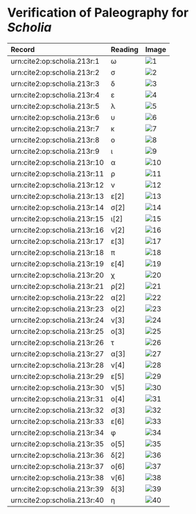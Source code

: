 # Verification of Paleography for *Scholia*

| Record | Reading | Image |
| :------------- | :------------- | :------------- |
| urn:cite2:op:scholia.213r:1 | ω | ![1](http://www.homermultitext.org/iipsrv?OBJ=IIP,1.0&FIF=/project/homer/pyramidal/VenA/VA213RN-0384.tif&RGN=0.2130,0.09225,0.01069,0.005533&WID=800&CVT=JPEG) |
| urn:cite2:op:scholia.213r:2 | σ | ![2](http://www.homermultitext.org/iipsrv?OBJ=IIP,1.0&FIF=/project/homer/pyramidal/VenA/VA213RN-0384.tif&RGN=0.2259,0.09253,0.005343,0.004979&WID=800&CVT=JPEG) |
| urn:cite2:op:scholia.213r:3 | δ | ![3](http://www.homermultitext.org/iipsrv?OBJ=IIP,1.0&FIF=/project/homer/pyramidal/VenA/VA213RN-0384.tif&RGN=0.2316,0.09115,0.009764,0.006639&WID=800&CVT=JPEG) |
| urn:cite2:op:scholia.213r:4 | ε | ![4](http://www.homermultitext.org/iipsrv?OBJ=IIP,1.0&FIF=/project/homer/pyramidal/VenA/VA213RN-0384.tif&RGN=0.2408,0.09129,0.004422,0.005947&WID=800&CVT=JPEG) |
| urn:cite2:op:scholia.213r:5 | λ | ![5](http://www.homermultitext.org/iipsrv?OBJ=IIP,1.0&FIF=/project/homer/pyramidal/VenA/VA213RN-0384.tif&RGN=0.2472,0.09059,0.008843,0.006362&WID=800&CVT=JPEG) |
| urn:cite2:op:scholia.213r:6 | υ | ![6](http://www.homermultitext.org/iipsrv?OBJ=IIP,1.0&FIF=/project/homer/pyramidal/VenA/VA213RN-0384.tif&RGN=0.2548,0.09225,0.006632,0.003734&WID=800&CVT=JPEG) |
| urn:cite2:op:scholia.213r:7 | κ | ![7](http://www.homermultitext.org/iipsrv?OBJ=IIP,1.0&FIF=/project/homer/pyramidal/VenA/VA213RN-0384.tif&RGN=0.2629,0.08935,0.008475,0.007192&WID=800&CVT=JPEG) |
| urn:cite2:op:scholia.213r:8 | ο | ![8](http://www.homermultitext.org/iipsrv?OBJ=IIP,1.0&FIF=/project/homer/pyramidal/VenA/VA213RN-0384.tif&RGN=0.2712,0.09129,0.004422,0.004288&WID=800&CVT=JPEG) |
| urn:cite2:op:scholia.213r:9 | ι | ![9](http://www.homermultitext.org/iipsrv?OBJ=IIP,1.0&FIF=/project/homer/pyramidal/VenA/VA213RN-0384.tif&RGN=0.2754,0.09129,0.003869,0.004011&WID=800&CVT=JPEG) |
| urn:cite2:op:scholia.213r:10 | α | ![10](http://www.homermultitext.org/iipsrv?OBJ=IIP,1.0&FIF=/project/homer/pyramidal/VenA/VA213RN-0384.tif&RGN=0.2778,0.08645,0.01032,0.008299&WID=800&CVT=JPEG) |
| urn:cite2:op:scholia.213r:11 | ρ | ![11](http://www.homermultitext.org/iipsrv?OBJ=IIP,1.0&FIF=/project/homer/pyramidal/VenA/VA213RN-0384.tif&RGN=0.2859,0.09059,0.006080,0.008990&WID=800&CVT=JPEG) |
| urn:cite2:op:scholia.213r:12 | ν | ![12](http://www.homermultitext.org/iipsrv?OBJ=IIP,1.0&FIF=/project/homer/pyramidal/VenA/VA213RN-0384.tif&RGN=0.2961,0.09046,0.007553,0.004979&WID=800&CVT=JPEG) |
| urn:cite2:op:scholia.213r:13 | ε[2] | ![13](http://www.homermultitext.org/iipsrv?OBJ=IIP,1.0&FIF=/project/homer/pyramidal/VenA/VA213RN-0384.tif&RGN=0.3049,0.09004,0.004606,0.005256&WID=800&CVT=JPEG) |
| urn:cite2:op:scholia.213r:14 | σ[2] | ![14](http://www.homermultitext.org/iipsrv?OBJ=IIP,1.0&FIF=/project/homer/pyramidal/VenA/VA213RN-0384.tif&RGN=0.3102,0.09032,0.004422,0.004564&WID=800&CVT=JPEG) |
| urn:cite2:op:scholia.213r:15 | ι[2] | ![15](http://www.homermultitext.org/iipsrv?OBJ=IIP,1.0&FIF=/project/homer/pyramidal/VenA/VA213RN-0384.tif&RGN=0.3152,0.09046,0.003685,0.004564&WID=800&CVT=JPEG) |
| urn:cite2:op:scholia.213r:16 | ν[2] | ![16](http://www.homermultitext.org/iipsrv?OBJ=IIP,1.0&FIF=/project/homer/pyramidal/VenA/VA213RN-0384.tif&RGN=0.3193,0.09032,0.007185,0.004703&WID=800&CVT=JPEG) |
| urn:cite2:op:scholia.213r:17 | ε[3] | ![17](http://www.homermultitext.org/iipsrv?OBJ=IIP,1.0&FIF=/project/homer/pyramidal/VenA/VA213RN-0384.tif&RGN=0.3331,0.09032,0.004790,0.005947&WID=800&CVT=JPEG) |
| urn:cite2:op:scholia.213r:18 | π | ![18](http://www.homermultitext.org/iipsrv?OBJ=IIP,1.0&FIF=/project/homer/pyramidal/VenA/VA213RN-0384.tif&RGN=0.3399,0.09046,0.01437,0.004841&WID=800&CVT=JPEG) |
| urn:cite2:op:scholia.213r:19 | ε[4] | ![19](http://www.homermultitext.org/iipsrv?OBJ=IIP,1.0&FIF=/project/homer/pyramidal/VenA/VA213RN-0384.tif&RGN=0.3539,0.09059,0.004606,0.005533&WID=800&CVT=JPEG) |
| urn:cite2:op:scholia.213r:20 | χ | ![20](http://www.homermultitext.org/iipsrv?OBJ=IIP,1.0&FIF=/project/homer/pyramidal/VenA/VA213RN-0384.tif&RGN=0.3578,0.09073,0.01400,0.009129&WID=800&CVT=JPEG) |
| urn:cite2:op:scholia.213r:21 | ρ[2] | ![21](http://www.homermultitext.org/iipsrv?OBJ=IIP,1.0&FIF=/project/homer/pyramidal/VenA/VA213RN-0384.tif&RGN=0.3707,0.09129,0.006448,0.007884&WID=800&CVT=JPEG) |
| urn:cite2:op:scholia.213r:22 | α[2] | ![22](http://www.homermultitext.org/iipsrv?OBJ=IIP,1.0&FIF=/project/homer/pyramidal/VenA/VA213RN-0384.tif&RGN=0.3782,0.08949,0.008475,0.006224&WID=800&CVT=JPEG) |
| urn:cite2:op:scholia.213r:23 | ο[2] | ![23](http://www.homermultitext.org/iipsrv?OBJ=IIP,1.0&FIF=/project/homer/pyramidal/VenA/VA213RN-0384.tif&RGN=0.3865,0.09184,0.003316,0.003596&WID=800&CVT=JPEG) |
| urn:cite2:op:scholia.213r:24 | ν[3] | ![24](http://www.homermultitext.org/iipsrv?OBJ=IIP,1.0&FIF=/project/homer/pyramidal/VenA/VA213RN-0384.tif&RGN=0.3915,0.09170,0.006817,0.004564&WID=800&CVT=JPEG) |
| urn:cite2:op:scholia.213r:25 | ο[3] | ![25](http://www.homermultitext.org/iipsrv?OBJ=IIP,1.0&FIF=/project/homer/pyramidal/VenA/VA213RN-0384.tif&RGN=0.4164,0.09281,0.008106,0.004841&WID=800&CVT=JPEG) |
| urn:cite2:op:scholia.213r:26 | τ | ![26](http://www.homermultitext.org/iipsrv?OBJ=IIP,1.0&FIF=/project/homer/pyramidal/VenA/VA213RN-0384.tif&RGN=0.4269,0.09308,0.01161,0.005533&WID=800&CVT=JPEG) |
| urn:cite2:op:scholia.213r:27 | α[3] | ![27](http://www.homermultitext.org/iipsrv?OBJ=IIP,1.0&FIF=/project/homer/pyramidal/VenA/VA213RN-0384.tif&RGN=0.4377,0.09322,0.007001,0.003873&WID=800&CVT=JPEG) |
| urn:cite2:op:scholia.213r:28 | ν[4] | ![28](http://www.homermultitext.org/iipsrv?OBJ=IIP,1.0&FIF=/project/homer/pyramidal/VenA/VA213RN-0384.tif&RGN=0.4434,0.09308,0.006448,0.005947&WID=800&CVT=JPEG) |
| urn:cite2:op:scholia.213r:29 | ε[5] | ![29](http://www.homermultitext.org/iipsrv?OBJ=IIP,1.0&FIF=/project/homer/pyramidal/VenA/VA213RN-0384.tif&RGN=0.4549,0.08893,0.01087,0.008990&WID=800&CVT=JPEG) |
| urn:cite2:op:scholia.213r:30 | ν[5] | ![30](http://www.homermultitext.org/iipsrv?OBJ=IIP,1.0&FIF=/project/homer/pyramidal/VenA/VA213RN-0384.tif&RGN=0.4643,0.09308,0.007738,0.006362&WID=800&CVT=JPEG) |
| urn:cite2:op:scholia.213r:31 | ο[4] | ![31](http://www.homermultitext.org/iipsrv?OBJ=IIP,1.0&FIF=/project/homer/pyramidal/VenA/VA213RN-0384.tif&RGN=0.4725,0.09267,0.004606,0.004426&WID=800&CVT=JPEG) |
| urn:cite2:op:scholia.213r:32 | σ[3] | ![32](http://www.homermultitext.org/iipsrv?OBJ=IIP,1.0&FIF=/project/homer/pyramidal/VenA/VA213RN-0384.tif&RGN=0.4784,0.09281,0.009211,0.004841&WID=800&CVT=JPEG) |
| urn:cite2:op:scholia.213r:33 | ε[6] | ![33](http://www.homermultitext.org/iipsrv?OBJ=IIP,1.0&FIF=/project/homer/pyramidal/VenA/VA213RN-0384.tif&RGN=0.4891,0.09142,0.009764,0.006777&WID=800&CVT=JPEG) |
| urn:cite2:op:scholia.213r:34 | φ | ![34](http://www.homermultitext.org/iipsrv?OBJ=IIP,1.0&FIF=/project/homer/pyramidal/VenA/VA213RN-0384.tif&RGN=0.4971,0.08824,0.008290,0.01577&WID=800&CVT=JPEG) |
| urn:cite2:op:scholia.213r:35 | ο[5] | ![35](http://www.homermultitext.org/iipsrv?OBJ=IIP,1.0&FIF=/project/homer/pyramidal/VenA/VA213RN-0384.tif&RGN=0.5070,0.09281,0.005527,0.004703&WID=800&CVT=JPEG) |
| urn:cite2:op:scholia.213r:36 | δ[2] | ![36](http://www.homermultitext.org/iipsrv?OBJ=IIP,1.0&FIF=/project/homer/pyramidal/VenA/VA213RN-0384.tif&RGN=0.5105,0.08672,0.01032,0.01037&WID=800&CVT=JPEG) |
| urn:cite2:op:scholia.213r:37 | ο[6] | ![37](http://www.homermultitext.org/iipsrv?OBJ=IIP,1.0&FIF=/project/homer/pyramidal/VenA/VA213RN-0384.tif&RGN=0.5199,0.09308,0.004237,0.003596&WID=800&CVT=JPEG) |
| urn:cite2:op:scholia.213r:38 | ν[6] | ![38](http://www.homermultitext.org/iipsrv?OBJ=IIP,1.0&FIF=/project/homer/pyramidal/VenA/VA213RN-0384.tif&RGN=0.5239,0.09308,0.006817,0.004841&WID=800&CVT=JPEG) |
| urn:cite2:op:scholia.213r:39 | δ[3] | ![39](http://www.homermultitext.org/iipsrv?OBJ=IIP,1.0&FIF=/project/homer/pyramidal/VenA/VA213RN-0384.tif&RGN=0.5326,0.08658,0.01271,0.01134&WID=800&CVT=JPEG) |
| urn:cite2:op:scholia.213r:40 | η | ![40](http://www.homermultitext.org/iipsrv?OBJ=IIP,1.0&FIF=/project/homer/pyramidal/VenA/VA213RN-0384.tif&RGN=0.5444,0.09212,0.005711,0.005118&WID=800&CVT=JPEG) |
